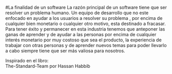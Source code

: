 #La finalidad de un software
La razón principal de un software tiene que ser resolver un problema humano. Un equipo de desarrollo que no este enfocado en ayudar a los usuarios a resolver su problema , por encima de cualquier bien monetario o cualquier otro motivo, esta destinado a fracasar. Para tener éxito y permanecer en esta industria tenemos que anteponer las ganas de aprender y de ayudar a las personas por encima de cualquier interés monetario por muy costoso que sea el producto, la experiencia de trabajar con otras personas y de aprender nuevos temas para poder llevarlo a cabo siempre tiene que ser más valiosa para nosotros.

Inspirado en el libro:   
The-Standard-Team por Hassan Habbib
